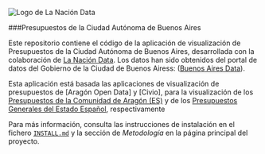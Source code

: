 ![Logo de La Nación Data](budget_app/static/assets/ln70x70.jpg)

###Presupuestos de la Ciudad Autónoma de Buenos Aires

Este repositorio contiene el código de la aplicación de visualización de Presupuestos de la Ciudad Autónoma de Buenos Aires, desarrollada con la colaboración de [La Nación Data][1]. Los datos han sido obtenidos del portal de datos del Gobierno de la Ciudad de Buenos Airess: ([Buenos Aires Data][2]). 

Esta aplicación está basada las aplicaciones de visualización de presupuestos de [Aragón Open Data] y [Civio], para la visualización de los [Presupuestos de la Comunidad de Aragón (ES)][5] y de los [Presupuestos Generales del Estado Español][6], respectivamente


Para más información, consulta las instrucciones de instalación en el fichero [`INSTALL.md`](INSTALL.md) y la sección de *Metodología* en la página principal del proyecto.

[1]: http://www.lanacion.com.ar/data
[2]: http://data.buenosaires.gob.ar/
[3]: https://github.com/aragonopendata/presupuesto
[4]: https://github.com/civio/presupuesto-pge
[5]: http://presupuesto.aragon.es/
[6]: http://dondevanmisimpuestos.es/